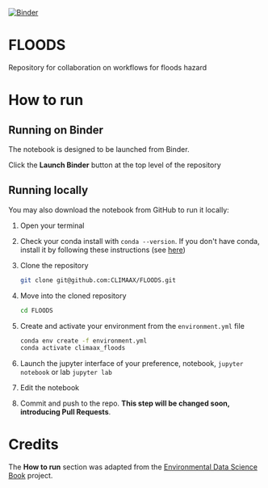 [![Binder](https://mybinder.org/badge_logo.svg)](https://mybinder.org/v2/gl/http://aurora.upc.es/gonzalez/climaax_public/master)
# FLOODS
Repository for collaboration on workflows for floods hazard

# How to run

## Running on Binder
The notebook is designed to be launched from Binder. 

Click the **Launch Binder** button at the top level of the repository

## Running locally
You may also download the notebook from GitHub to run it locally:
1. Open your terminal

2. Check your conda install with `conda --version`. If you don't have conda, install it by following these instructions (see [here](https://docs.conda.io/en/latest/miniconda.html))

3. Clone the repository
    ```bash
    git clone git@github.com:CLIMAAX/FLOODS.git
    ```

4. Move into the cloned repository
    ```bash
    cd FLOODS
    ```

5. Create and activate your environment from the `environment.yml` file
    ```bash
    conda env create -f environment.yml
    conda activate climaax_floods
    ```  

6. Launch the jupyter interface of your preference, notebook, `jupyter notebook` or lab `jupyter lab`
7. Edit the notebook
8. Commit and push to the repo. **This step will be changed soon, introducing Pull Requests**.

# Credits
The **How to run** section was adapted from the [Environmental Data Science Book](https://edsbook.org/welcome.html) project.
